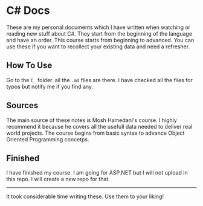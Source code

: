 # C\# Docs
These are my personal documents which I have written when watching or reading new stuff about C\#. 
They start from the beginning of the language and have an order.
This course starts from beginning to advanced.
You can use these if you want to recollect your existing data and need a refresher.

## How To Use
Go to the `C_` folder. all the `.md` files are there. 
I have checked all the files for typos but notify me if you find any.

## Sources
The main source of these notes is Mosh Hamedani's course. I highly recommend it because he covers all the usefull data needed to deliver real world projects.
The course begins from basic syntax to advance Object Oriented Programming concetps.

## Finished 
I have finished my course. I am going for ASP.NET but I will not upload in this repo. I will create a new repo for that.

***
It took considerable time writing these. Use them to your liking!

